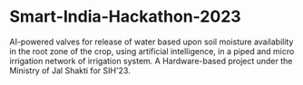 # Smart-India-Hackathon-2023
AI-powered valves for release of water based upon soil moisture availability in the root zone of the crop, using artificial intelligence, in a piped and micro irrigation network of irrigation system. A Hardware-based project under the Ministry of Jal Shakti for SIH'23.
